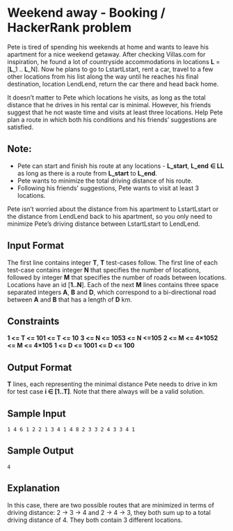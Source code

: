 # Weekend away - Booking / HackerRank problem #

Pete is tired of spending his weekends at home and wants to leave his apartment for a nice weekend getaway. After checking Villas.com for inspiration, he found a lot of countryside accommodations in locations **L** = [**L**_1 .. **L**_N]. Now he plans to go to LstartLstart, rent a car, travel to a few other locations from his list along the way until he reaches his final destination, location LendLend, return the car there and head back home.

It doesn’t matter to Pete which locations he visits, as long as the total distance that he drives in his rental car is minimal. However, his friends suggest that he not waste time and visits at least three locations. Help Pete plan a route in which both his conditions and his friends’ suggestions are satisfied.

## Note: ##

* Pete can start and finish his route at any locations - **L_start**, **L_end** **∈ LL** as long as there is a route from **L_start** to **L_end**.
* Pete wants to minimize the total driving distance of his route.
* Following his friends’ suggestions, Pete wants to visit at least 3 locations.

Pete isn’t worried about the distance from his apartment to LstartLstart or the distance from LendLend back to his apartment, so you only need to minimize Pete’s driving distance between LstartLstart to LendLend.

## Input Format ##

The first line contains integer **T**, **T** test-cases follow. The first line of each test-case contains integer **N** that specifies the number of locations, followed by integer **M** that specifies the number of roads between locations. Locations have an id [**1..N**]. Each of the next **M** lines contains three space separated integers **A**, **B** and **D**, which correspond to a bi-directional road between **A** and **B** that has a length of **D** km.

## Constraints ##

**1 <= T <= 101 <= T <= 10**
**3 <= N <= 1053 <= N <=105**
**2 <= M <= 4×1052 <= M <= 4×105**
**1 <= D <= 1001 <= D <= 100**

## Output Format ##

**T** lines, each representing the minimal distance Pete needs to drive in km for test case **i ∈ [1..T]**. Note that there always will be a valid solution.

## Sample Input ##

`1
4 6
1 2 2
1 3 4
1 4 8
2 3 3
2 4 3
3 4 1`

## Sample Output ##

`4`

## Explanation ##

In this case, there are two possible routes that are minimized in terms of driving distance: 2 -> 3 -> 4 and 2 -> 4 -> 3, they both sum up to a total driving distance of 4. They both contain 3 different locations.

